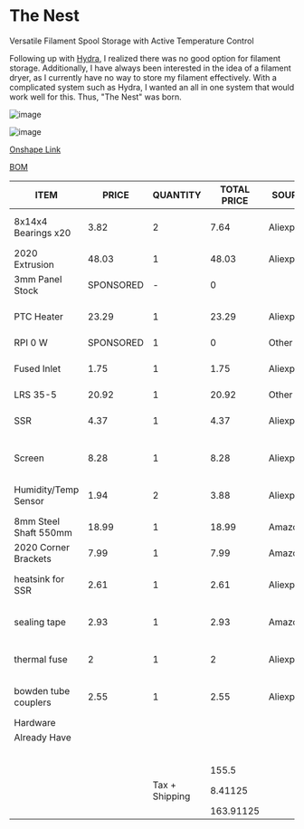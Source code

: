 # The Nest
Versatile Filament Spool Storage with Active Temperature Control

Following up with [Hydra](https://github.com/AGB556/Hydra), I realized there was no good option for filament storage. Additionally, I have always been interested in the idea of a filament dryer, as I currently have no way to store my filament effectively. With a complicated system such as Hydra, I wanted an all in one system that would work well for this. Thus, "The Nest" was born. 

![image](https://github.com/user-attachments/assets/4a41943f-317f-42b9-97be-733909893ae0)

![image](https://github.com/user-attachments/assets/e7f85be2-be57-4f32-9d26-c763ee57691c)

[Onshape Link](https://cad.onshape.com/documents/02660058b8b8da43b01b6c8b/w/3831e57841383fbeb53cc6b1/e/997986ce09d00906baf25972)

[BOM](https://docs.google.com/spreadsheets/d/1dxXwSJXcaqQSJZOgLCcOFMtPYZC8gTVC_DopSeNoC-k/edit?gid=0#gid=0)

| ITEM                  | PRICE     | QUANTITY       | TOTAL PRICE | SOURCE     | Ordered | BOUGHT/OWNED? | LINK                                                                                                                                                                                                                                                                                                                                                                                                                                                                                                                                                                                                             |
|-----------------------|-----------|----------------|-------------|------------|---------|---------------|------------------------------------------------------------------------------------------------------------------------------------------------------------------------------------------------------------------------------------------------------------------------------------------------------------------------------------------------------------------------------------------------------------------------------------------------------------------------------------------------------------------------------------------------------------------------------------------------------------------|
| 8x14x4 Bearings x20   |      3.82 |              2 |        7.64 | Aliexpress |  FALSE  |     FALSE     | https://www.aliexpress.us/item/3256807482131308.html?spm=a2g0o.productlist.main.7.5690ryV2ryV2TH&algo_pvid=f23432ea-3472-49ed-9a39-79761f2350f9&algo_exp_id=f23432ea-3472-49ed-9a39-79761f2350f9-6&pdp_ext_f=%7B%22order%22%3A%227435%22%2C%22eval%22%3A%221%22%7D&pdp_npi=4%40dis%21USD%213.36%213.36%21%21%2123.98%2123.98%21%402103273e17495242272488686eaef7%2112000041725798019%21sea%21US%216369526691%21X&curPageLogUid=SbSow7puJSWi&utparam-url=scene%3Asearch%7Cquery_from%3A                                                                                                                           |
| 2020 Extrusion        |     48.03 |              1 |       48.03 | Aliexpress |  FALSE  |     FALSE     | https://www.aliexpress.us/item/3256807024011071.html?spm=a2g0o.order_list.order_list_main.11.21c91802ih3ocl&gatewayAdapt=glo2usa                                                                                                                                                                                                                                                                                                                                                                                                                                                                                 |
| 3mm Panel Stock       | SPONSORED | -              |           0 |            |  FALSE  |     FALSE     |                                                                                                                                                                                                                                                                                                                                                                                                                                                                                                                                                                                                                  |
| PTC Heater            |     23.29 |              1 |       23.29 | Aliexpress |  FALSE  |     FALSE     | https://www.aliexpress.us/item/3256807256675102.html?spm=a2g0o.productlist.main.1.311522e9QCM4Gz&algo_pvid=2761e3fe-09e0-4f34-b3ee-b44ba23d5394&algo_exp_id=2761e3fe-09e0-4f34-b3ee-b44ba23d5394-0&pdp_ext_f=%7B%22order%22%3A%22709%22%2C%22eval%22%3A%221%22%7D&pdp_npi=4%40dis%21USD%2111.38%2111.38%21%21%2111.38%2111.38%21%402101c5b217496917577087273e4c0c%2112000040774614525%21sea%21US%216369526691%21X&curPageLogUid=uvTJW2M65eWJ&utparam-url=scene%3Asearch%7Cquery_from%3A                                                                                                                          |
| RPI 0 W               | SPONSORED |              1 |           0 | Other      |  FALSE  |      TRUE     |                                                                                                                                                                                                                                                                                                                                                                                                                                                                                                                                                                                                                  |
| Fused Inlet           |      1.75 |              1 |        1.75 | Aliexpress |  FALSE  |     FALSE     | https://www.aliexpress.us/item/3256803622977718.html?spm=a2g0o.productlist.main.6.1702Is1AIs1Aey&algo_pvid=015ebea0-ead4-41dd-974d-0a4980ad7ee9&algo_exp_id=015ebea0-ead4-41dd-974d-0a4980ad7ee9-5&pdp_ext_f=%7B%22order%22%3A%22448%22%2C%22eval%22%3A%221%22%7D&pdp_npi=4%40dis%21USD%211.60%211.60%21%21%211.60%211.60%21%402103241117498804286772537e4138%2112000027238480322%21sea%21US%216369526691%21X&curPageLogUid=xgv6JNk4TSqJ&utparam-url=scene%3Asearch%7Cquery_from%3A                                                                                                                              |
| LRS 35-5              |     20.92 |              1 |       20.92 | Other      |  FALSE  |     FALSE     | https://www.ledsupply.com/power-supplies/mean-well-lrs-enclosed                                                                                                                                                                                                                                                                                                                                                                                                                                                                                                                                                  |
| SSR                   |      4.37 |              1 |        4.37 | Aliexpress |  FALSE  |     FALSE     | https://www.aliexpress.us/item/3256807191314682.html?spm=a2g0o.productlist.main.1.4479Ry5FRy5FPP&aem_p4p_detail=202505301948163050627271493690001015015&algo_pvid=692bafb8-0d74-42ad-aaf7-037f0ed24939&algo_exp_id=692bafb8-0d74-42ad-aaf7-037f0ed24939-0&pdp_ext_f=%7B%22order%22%3A%22237%22%2C%22eval%22%3A%221%22%7D&pdp_npi=4%40dis%21USD%214.14%210.99%21%21%2129.59%217.09%21%4021030ea417486596961658444ed482%2112000040591884986%21sea%21US%216369526691%21ABX&curPageLogUid=QQ0tyftiDOMO&utparam-url=scene%3Asearch%7Cquery_from%3A&search_p4p_id=202505301948163050627271493690001015015_1#nav-review |
| Screen                |      8.28 |              1 |        8.28 | Aliexpress |  FALSE  |     FALSE     | https://www.aliexpress.us/item/3256804040301225.html?spm=a2g0o.productlist.main.25.57452a35tg7gBc&algo_pvid=b71550df-16da-4ac5-838d-eb380c6dd078&algo_exp_id=b71550df-16da-4ac5-838d-eb380c6dd078-24&pdp_ext_f=%7B%22order%22%3A%22158%22%2C%22eval%22%3A%221%22%7D&pdp_npi=4%40dis%21USD%218.28%218.28%21%21%218.28%218.28%21%402101c5bf17498760583211323e807a%2112000028447638493%21sea%21US%216369526691%21X&curPageLogUid=4FnhOomA9Qvi&utparam-url=scene%3Asearch%7Cquery_from%3A                                                                                                                            |
| Humidity/Temp Sensor  |      1.94 |              2 |        3.88 | Aliexpress |  FALSE  |     FALSE     | https://www.aliexpress.us/item/2251832573586959.html?spm=a2g0o.productlist.main.1.27e1695cUmDfpI&algo_pvid=9a933688-c562-4d42-a3d4-62435b19a97e&algo_exp_id=9a933688-c562-4d42-a3d4-62435b19a97e-0&pdp_ext_f=%7B%22order%22%3A%222032%22%2C%22eval%22%3A%221%22%7D&pdp_npi=4%40dis%21USD%211.94%211.94%21%21%211.94%211.94%21%402101ead817498725883526767e5a94%2162102476019%21sea%21US%216369526691%21X&curPageLogUid=th9rXgw7Xspw&utparam-url=scene%3Asearch%7Cquery_from%3A#nav-specification                                                                                                                 |
| 8mm Steel Shaft 550mm |     18.99 |              1 |       18.99 | Amazon     |  FALSE  |     FALSE     | https://www.amazon.com/gp/product/B0BQBXS42G?smid=A2COIW4JKWLTTA&th=1                                                                                                                                                                                                                                                                                                                                                                                                                                                                                                                                            |
| 2020 Corner Brackets  |      7.99 |              1 |        7.99 | Amazon |  FALSE  |     FALSE     | https://www.amazon.com/iexcell-Thread-Stainless-Socket-Button/dp/B0D7W3ZCZZ?crid=33QL7LRGZI4Q5&dib=eyJ2IjoiMSJ9.HK25fBP9PxqxlKlcjBYQuTA4A4KeTqMCzHMmj39M5TxCKp885QT1M1tFeCN7nPdgWheAquA4DOR1oHNrGkpU7yL57T26nKOfvaCOIu1FTxLZImnsGFz_4kx6ebTH4cGiR0ahGFWVH6YXMEvOIkGgbmcdxKB-GMlAEwijgGQldXiq_s0K1gtIWxTdDU2sH4B49ql1IrNoAO41BD7JspahknWHrzpm7QBGiWYncc25mck.q2wH0LDZyPdHUCSanZPGsIX8zx6ire588B45L6SVP3A&dib_tag=se&keywords=m6x10%2Bbutton%2Bhead&qid=1750616155&sprefix=m6x10%2Bbutton%2Bhead%2Caps%2C90&sr=8-3&th=1                                                                                                                               |
| heatsink for SSR      |      2.61 |              1 |        2.61 | Aliexpress |  FALSE  |     FALSE     | https://www.aliexpress.us/item/2261799818981573.html?spm=a2g0o.productlist.main.11.7cca6683nPy1AK&algo_pvid=bde31aca-8f20-4b6c-9311-a3fb540e5cc6&algo_exp_id=bde31aca-8f20-4b6c-9311-a3fb540e5cc6-10&pdp_ext_f=%7B%22order%22%3A%2252%22%2C%22eval%22%3A%221%22%7D&pdp_npi=4%40dis%21USD%212.61%212.61%21%21%212.61%212.61%21%402101c5bf17498812484515570e806f%2112000028677658971%21sea%21US%216369526691%21X&curPageLogUid=MbJmH8wcVCmk&utparam-url=scene%3Asearch%7Cquery_from%3A                                                                                                                             |
| sealing tape          |      2.93 |              1 |        2.93 | Amazon     |  FALSE  |     FALSE     | https://www.amazon.com/Frost-King-R734H-Sponge-Rubber/dp/B000BQWWF4?crid=1D80KEYQZYFL0&dib=eyJ2IjoiMSJ9.7Rkj69G2fHceRJ7jjl61apGrT-A6o6k0OrctL8sxLlTQOcWf3_lJsEPm9X1-suWQniuu0oC5ps_Q9cI413ym1mWteZnjWixh07DJOnLhR-w0ClCAGNCQJps0yZ1uk2SVjAdt9Xio7yu8fGbQed3_b9-OcdWfGO_GLKZJDUzu4qvVHQjKrEvDKht1DVHDWdJxFRqKKPfzOd_in4G6XvqsBVE-7R6tYX3RdyY8sXTLV3fTUEb-qT9S2zSp6YGlBd6Zv6nPap-WLCOoVV2E86yNI-Z_A9-5HfxqLH7w8gnIx3g.29bXTPl1r7yZlH6CzJnNph30QZI5mxy9kII5ceC3Dws&dib_tag=se&keywords=edpm%2Bfoam%2Btape&qid=1750051417&sprefix=edpm%2Bfoam%2Btap%2Caps%2C129&sr=8-6&th=1                                          |
| thermal fuse          |         2 |              1 |           2 | Aliexpress |  FALSE  |     FALSE     | https://www.aliexpress.us/item/3256805278156534.html?spm=a2g0o.productlist.main.31.26a74e1ecvAGD4&algo_pvid=5a7a8f4c-5966-4219-b4ec-5e8fa9823e0d&algo_exp_id=5a7a8f4c-5966-4219-b4ec-5e8fa9823e0d-28&pdp_ext_f=%7B%22order%22%3A%223013%22%2C%22eval%22%3A%221%22%7D&pdp_npi=4%40dis%21USD%212.03%212.00%21%21%212.03%212.00%21%4021030ea417501293788893815ea0bb%2112000033188092221%21sea%21US%216369526691%21X&curPageLogUid=ew3wKzAzYREf&utparam-url=scene%3Asearch%7Cquery_from%3A                                                                                                                           |
| bowden tube couplers  |      2.55 |              1 |        2.55 | Aliexpress |  FALSE  |     FALSE     | https://www.aliexpress.us/item/3256807621797388.html?spm=a2g0o.productlist.main.8.76e117deuFsMs2&algo_pvid=453eb651-98a5-4ae1-86a4-7547f8fc1f7e&algo_exp_id=453eb651-98a5-4ae1-86a4-7547f8fc1f7e-7&pdp_ext_f=%7B%22order%22%3A%2219%22%2C%22eval%22%3A%221%22%7D&pdp_npi=4%40dis%21USD%211.57%210.99%21%21%2111.18%217.04%21%402103244417486528078321372ef04d%2112000042272432359%21sea%21US%216369526691%21ABX&curPageLogUid=q4XP3Lw8ntzd&utparam-url=scene%3Asearch%7Cquery_from%3A                                                                                                                            |
| Hardware              |           |                |             |            |  FALSE  |     FALSE     |                                                                                                                                                                                                                                                                                                                                                                                                                                                                                                                                                                                                                  |
| Already Have          |           |                |             |            |  FALSE  |      TRUE     |                                                                                                                                                                                                                                                                                                                                                                                                                                                                                                                                                                                                                  |
|                       |           |                |             |            |  FALSE  |     FALSE     |                                                                                                                                                                                                                                                                                                                                                                                                                                                                                                                                                                                                                  |
|                       |           |                |             |            |         |               |                                                                                                                                                                                                                                                                                                                                                                                                                                                                                                                                                                                                                  |
|                       |           |                |       155.5 |            |         |               |                                                                                                                                                                                                                                                                                                                                                                                                                                                                                                                                                                                                                  |
|                       |           | Tax + Shipping |     8.41125 |            |         |               |                                                                                                                                                                                                                                                                                                                                                                                                                                                                                                                                                                                                                  |
|                       |           |                |   163.91125 |            |         |               |                                                                                                                                                                                                                                                                                                                                                                                                                                                                                                                                                                                                                  |
